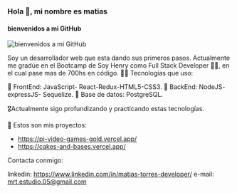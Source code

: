 ### Hola 👋, mi nombre es matias
#### bienvenidos a mi GitHub
![bienvenidos a mi GitHub](https://lh3.googleusercontent.com/XSDv6XYZ973bdxMBDJ1adLHpSSUv4vsZJaePpms21eZDl-27JIfTHIYXnnudwPfAg_1-59bKAarMhWGNagsTR2Gq0pAWBUw6CwYwH2V0TzDXZT9z1fKvr1vCOrk8nxZ-U7wVfOJq)

Soy un desarrollador web que esta dando sus primeros pasos.
Actualmente me gradúe en el Bootcamp de Soy Henry como Full Stack Developer 🧑‍🎓, en el cual pase mas de 700hs en código.
🧑‍🎓 Tecnologías que uso:

🧠 FrontEnd: JavaScript- React-Redux-HTML5-CSS3.
🧠 BackEnd: NodeJS- expressJS- Sequelize.
🧠 Base de datos:  PostgreSQL.

🎖️Actualmente sigo profundizando y practicando estas tecnologías.

🔭 Estos son mis proyectos:
- https://pi-video-games-gold.vercel.app/
- https://cakes-and-bases.vercel.app/

Contacta conmigo:

linkedin: https://www.linkedin.com/in/matias-torres-developer/
e-mail: mrt.estudio.05@gmail.com
